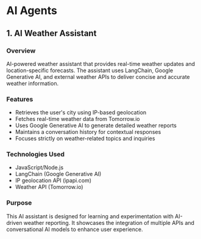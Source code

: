 # **AI Agents**

## **1. AI Weather Assistant**

### **Overview**

&#x20;AI-powered weather assistant that provides real-time weather updates and location-specific forecasts. The assistant uses LangChain, Google Generative AI, and external weather APIs to deliver concise and accurate weather information.

### **Features**

- Retrieves the user's city using IP-based geolocation
- Fetches real-time weather data from Tomorrow.io
- Uses Google Generative AI to generate detailed weather reports
- Maintains a conversation history for contextual responses
- Focuses strictly on weather-related topics and inquiries

### **Technologies Used**

- JavaScript/Node.js
- LangChain (Google Generative AI)
- IP geolocation API (ipapi.com)
- Weather API (Tomorrow.io)

### **Purpose**

This AI assistant is designed for learning and experimentation with AI-driven weather reporting. It showcases the integration of multiple APIs and conversational AI models to enhance user experience.

